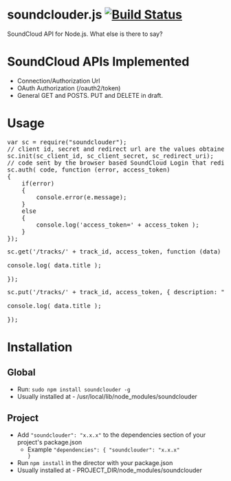 soundclouder.js [![Build Status](https://api.travis-ci.org/khilnani/soundclouder.js.png?branch=master)](https://travis-ci.org/khilnani/soundclouder.js)
===============

SoundCloud API for Node.js. What else is there to say?


SoundCloud APIs Implemented
===============
- Connection/Authorization Url
- OAuth Authorization (/oauth2/token)
- General GET and POSTS. PUT and DELETE in draft.

Usage
==============

<pre>
var sc = require("soundclouder");
// client id, secret and redirect url are the values obtained from http://soundcloud/you/apps
sc.init(sc_client_id, sc_client_secret, sc_redirect_uri);
// code sent by the browser based SoundCloud Login that redirects to the redirect_uri
sc.auth( code, function (error, access_token) 
{
	if(error) 
	{
		console.error(e.message);
	} 
	else 
	{
		console.log('access_token=' + access_token );
	}
});
</pre>
<pre>
sc.get('/tracks/' + track_id, access_token, function (data) {

console.log( data.title );

});
</pre>

<pre>
sc.put('/tracks/' + track_id, access_token, { description: "new description" }, function (data) {

console.log( data.title );

});
</pre>

Installation
============

Global
--------- 
- Run: <code>sudo npm install soundclouder -g</code>
- Usually installed at - /usr/local/lib/node_modules/soundclouder

Project
---------
- Add <code>"soundclouder": "x.x.x"</code> to the dependencies section of your project's package.json 
  - Example <code>"dependencies": { "soundclouder": "x.x.x" }</code>
- Run <code>npm install</code> in the director with your package.json
- Usually installed at - PROJECT_DIR/node_modules/soundclouder
